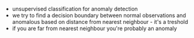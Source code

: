 - unsupervised classification for anomaly detection
- we try to find a decision boundary between normal observations and anomalous based on distance from nearest neighbour - it's a treshold 
- if you are far from nearest neighbour you're probably an anomaly
